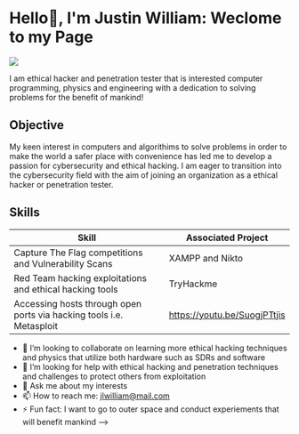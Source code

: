 # Hello👋, I'm Justin William: Weclome to my Page
<a href="https://www.linkedin.com/in/justin-william-540456377/"><img src="https://img.shields.io/badge/LinkedIn-0072b1?&style=for-the-badge&logo=linkedin&logoColor=white" /></a>

I am ethical hacker and penetration tester that is interested computer programming, physics and engineering with a dedication to solving problems for the benefit of mankind!

## Objective
My keen interest in computers and algorithims to solve problems in order to make the world a safer place with convenience has led me to develop a passion for cybersecurity and ethical hacking. I am eager to transition into the cybersecurity field with the aim of joining an organization as a ethical hacker or penetration tester. 

## Skills
| Skill                                                | Associated Project                    |
|------------------------------------------------------|---------------------------------------|
| Capture The Flag competitions and Vulnerability Scans| XAMPP and Nikto 
| Red Team hacking exploitations and ethical hacking tools | TryHackme
| Accessing hosts through open ports via hacking tools i.e. Metasploit| https://youtu.be/SuogjPTtjis|
- 👯 I’m looking to collaborate on learning more ethical hacking techniques and physics that utilize both hardware such as SDRs and software
- 🤔 I’m looking for help with ethical hacking and penetration techniques and challenges to protect others from exploitation
- 💬 Ask me about my interests
- 📫 How to reach me: jlwilliam@mail.com
- ⚡ Fun fact: I want to go to outer space and conduct experiements that will benefit mankind
-->
